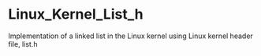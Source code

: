 # Linux_Kernel_List_h
Implementation of a linked list in the Linux kernel using Linux kernel header file, list.h
